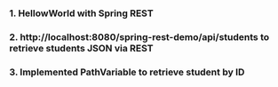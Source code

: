 ### 1. HellowWorld with Spring REST
### 2. http://localhost:8080/spring-rest-demo/api/students to retrieve students JSON via REST
### 3. Implemented PathVariable to retrieve student by ID